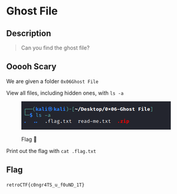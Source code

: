 # Ghost File

## Description

> Can you find the ghost file?

## Ooooh Scary

We are given a folder `0x06Ghost File`

View all files, including hidden ones, with `ls -a`

<figure><img src="../../.gitbook/assets/image (12).png" alt=""><figcaption><p>Flag <span data-gb-custom-inline data-tag="emoji" data-code="1f440">👀</span></p></figcaption></figure>

Print out the flag with `cat .flag.txt`

## Flag

`retroCTF{c0ngr4TS_u_f0uND_1T}`
